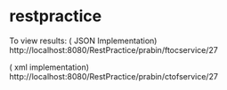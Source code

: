 restpractice
============

To view results:
( JSON Implementation)
http://localhost:8080/RestPractice/prabin/ftocservice/27

( xml implementation)
http://localhost:8080/RestPractice/prabin/ctofservice/27

